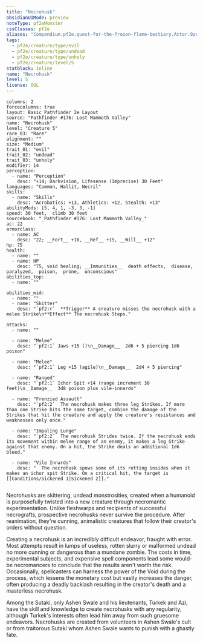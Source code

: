 ```yaml
---
title: "Necrohusk"
obsidianUIMode: preview
noteType: pf2eMonster
cssClasses: pf2e
aliases: "Compendium.pf2e.quest-for-the-frozen-flame-bestiary.Actor.9znaKK6OeZnQ03Wc" 
tags:
  - pf2e/creature/type/evil
  - pf2e/creature/type/undead
  - pf2e/creature/type/unholy
  - pf2e/creature/level/5
statblock: inline
name: "Necrohusk"
level: 5
license: OGL
---
```


```statblock
columns: 2
forcecolumns: true
layout: Basic Pathfinder 2e Layout
source: "Pathfinder #176: Lost Mammoth Valley"
name: "Necrohusk"
level: "Creature 5"
rare_03: "Rare"
alignment: ""
size: "Medium"
trait_01: "evil"
trait_02: "undead"
trait_03: "unholy"
modifier: 14
perception:
  - name: "Perception"
    desc: "+14; Darkvision, Lifesense (Imprecise) 30 Feet"
languages: "Common, Hallit, Necril"
skills:
  - name: "Skills"
    desc: "Acrobatics: +13, Athletics: +12, Stealth: +13"
abilityMods: [5, 4, 1, -3, 3, -1]
speed: 30 feet,  climb 30 feet
sourcebook: "_Pathfinder #176: Lost Mammoth Valley_"
ac: 22
armorclass:
  - name: AC
    desc: "22; __Fort__ +10, __Ref__ +15, __Will__ +12"
hp: 75
health:
  - name: ""
  - name: HP
    desc: "75, void healing; __Immunities__  death effects,  disease,  paralyzed,  poison,  prone,  unconscious"
abilities_top:
  - name: ""

abilities_mid:
  - name: ""
  - name: "Skitter"
    desc: "`pf2:r`  **Trigger** A creature misses the necrohusk with a melee Strike\n**Effect** The necrohusk Steps."

attacks:
  - name: ""

  - name: "Melee"
    desc: "`pf2:1` Jaws +15 ()\n__Damage__  2d6 + 5 piercing 1d6 poison"

  - name: "Melee"
    desc: "`pf2:1` Leg +15 (agile)\n__Damage__  2d4 + 5 piercing"

  - name: "Ranged"
    desc: "`pf2:1` Ichor Spit +14 (range increment 30 feet)\n__Damage__  3d8 poison plus vile-innards"

  - name: "Frenzied Assault"
    desc: "`pf2:2`  The necrohusk makes three leg Strikes. If more than one Strike hits the same target, combine the damage of the Strikes that hit the creature and apply the creature's resistances and weaknesses only once."

  - name: "Impaling Lunge"
    desc: "`pf2:2`  The necrohusk Strides twice. If the necrohusk ends its movement within melee range of an enemy, it makes a leg Strike against that enemy. On a hit, the Strike deals an additional 1d6 bleed."

  - name: "Vile Innards"
    desc: "  The necrohusk spews some of its rotting insides when it makes an ichor spit Strike. On a critical hit, the target is [[Conditions/Sickened 1|Sickened 2]]."
 
```



Necrohusks are skittering, undead monstrosities, created when a humanoid is purposefully twisted into a new creature through necromantic experimentation. Unlike fleshwarps and recipients of successful necrografts, prospective necrohusks never survive the procedure. After reanimation, they're cunning, animalistic creatures that follow their creator's orders without question.

Creating a necrohusk is an incredibly difficult endeavor, fraught with error. Most attempts result in lumps of useless, rotten slurry or malformed undead no more cunning or dangerous than a mundane zombie. The costs in time, experimental subjects, and expensive spell components lead some would-be necromancers to conclude that the results aren't worth the risk. Occasionally, spellcasters can harness the power of the Void during the process, which lessens the monetary cost but vastly increases the danger, often producing a deadly backlash resulting in the creator's death and a masterless necrohusk.

Among the Sutaki, only Ashen Swale and his lieutenants, Turkek and Azi, have the skill and knowledge to create necrohusks with any regularity, although Turkek's interests often lead him away from such gruesome endeavors. Necrohusks are created from volunteers in Ashen Swale's cult or from traitorous Sutaki whom Ashen Swale wants to punish with a ghastly fate.
